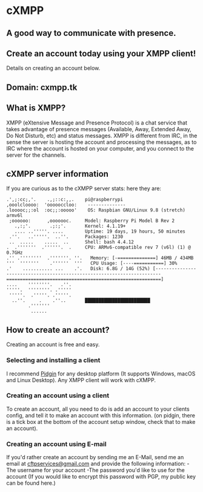 # cXMPP
## A good way to communicate with presence.

## Create an account today using your XMPP client!

Details on creating an account below.

## Domain: cxmpp.tk




## What is XMPP?
XMPP (eXtensive Message and Presence Protocol) is a chat service that takes advantage of presence messages (Available, Away, Extended Away, Do Not Disturb, etc) and status messages. XMPP is different from IRC, in the sense the server is hosting the account and processing the messages, as to IRC where the account is hosted on your computer, and you connect to the server for the channels.

## cXMPP server information
If you are curious as to the cXMPP server stats: here they are:
```
.',;:cc;,'.    .,;::c:,,.    pi@raspberrypi
,ooolcloooo:  'oooooccloo:    --------------
.looooc;;:ol  :oc;;:ooooo'    OS: Raspbian GNU/Linux 9.8 (stretch) armv6l
 ;oooooo:      ,ooooooc.     Model: Raspberry Pi Model B Rev 2
   .,:;'.       .;:;'.       Kernel: 4.1.19+
   .... ..'''''. ....        Uptime: 19 days, 19 hours, 50 minutes
 .''.   ..'''''.  ..''.      Packages: 1230
 ..  .....    .....  ..      Shell: bash 4.4.12
.  .'''''''  .''''''.  .     CPU: ARMv6-compatible rev 7 (v6l) (1) @ 0.7GHz
.'' .''''''''  .'''''''. ''.   Memory: [-==============] 46MB / 434MB
'''  '''''''    .''''''  '''   CPU Usage: [----===========] 30%
.'    ........... ...    .'.   Disk: 6.8G / 14G (52%) [------------------------------------------------------------------------=========================================================]
....    ''''''''.   .''.     
'''''.  ''''''''. .'''''     
 '''''.  .'''''. .'''''.     ​
  ..''.     .    .''..       ████████████████████████
        .'''''''             ​
         ......
```

## How to create an account?
Creating an account is free and easy.

### Selecting and installing a client
I recommend [Pidgin](https://pidgin.im) for any desktop platform (It supports Windows, macOS and Linux Desktop). Any XMPP client will work with cXMPP.

### Creating an account using a client
To create an account, all you need to do is add an account to your clients config, and tell it to make an account with this information. (on pidgin, there is a tick box at the bottom of the account setup window, check that to make an account).

### Creating an account using E-mail
If you'd rather create an account by sending me an E-Mail, send me an email at cftpservices@gmail.com and provide the following information:
-The username for your account
-The password you'd like to use for the account (If you would like to encrypt this password with PGP, my public key can be found here.)
